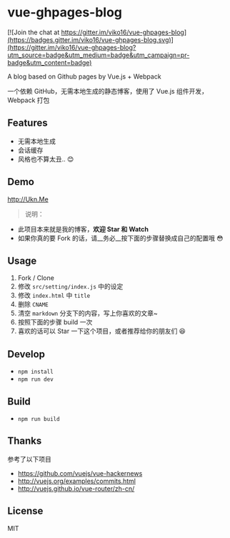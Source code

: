 # vue-ghpages-blog

[![Join the chat at https://gitter.im/viko16/vue-ghpages-blog](https://badges.gitter.im/viko16/vue-ghpages-blog.svg)](https://gitter.im/viko16/vue-ghpages-blog?utm_source=badge&utm_medium=badge&utm_campaign=pr-badge&utm_content=badge)

A blog based on Github pages by Vue.js + Webpack

一个依赖 GitHub，无需本地生成的静态博客，使用了 Vue.js 组件开发，Webpack 打包

## Features
- 无需本地生成
- 会话缓存
- 风格也不算太丑.. 😊

## Demo
<http://Ukn.Me>

> 说明：
- 此项目本来就是我的博客，__欢迎 Star 和 Watch__
- 如果你真的要 Fork 的话，请__务必__按下面的步骤替换成自己的配置哦 😳

## Usage
1. Fork / Clone
2. 修改 `src/setting/index.js` 中的设定
3. 修改 `index.html` 中 `title`
4. 删除 `CNAME`
5. 清空 `markdown` 分支下的内容，写上你喜欢的文章~
6. 按照下面的步骤 build 一次
7. 喜欢的话可以 Star 一下这个项目，或者推荐给你的朋友们 😆

## Develop
- `npm install`
- `npm run dev`

## Build
- `npm run build`

## Thanks
参考了以下项目
- <https://github.com/vuejs/vue-hackernews>
- <http://vuejs.org/examples/commits.html>
- <http://vuejs.github.io/vue-router/zh-cn/>

## License
MIT
